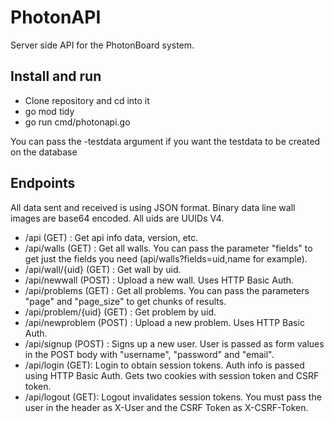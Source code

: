 # PhotonAPI

Server side API for the PhotonBoard system.

## Install and run

 - Clone repository and cd into it
 - go mod tidy
 - go run cmd/photonapi.go

You can pass the -testdata argument if you want the testdata to be created on the database


## Endpoints

All data sent and received is using JSON format. Binary data line wall images are base64 encoded. All uids are UUIDs V4.

- /api (GET) : Get api info data, version, etc.
- /api/walls (GET) : Get all walls. You can pass the parameter "fields" to get just the fields you need (api/walls?fields=uid,name for example).
- /api/wall/{uid} (GET) : Get wall by uid.
- /api/newwall (POST) : Upload a new wall. Uses HTTP Basic Auth.
- /api/problems (GET) : Get all problems. You can pass the parameters "page" and "page_size" to get chunks of results.
- /api/problem/{uid} (GET) : Get problem by uid.
- /api/newproblem (POST) : Upload a new problem. Uses HTTP Basic Auth.
- /api/signup (POST) : Signs up a new user. User is passed as form values in the POST body with "username", "password" and "email".
- /api/login (GET): Login to obtain session tokens. Auth info is passed using HTTP Basic Auth. Gets two cookies with session token and CSRF token.
- /api/logout (GET): Logout invalidates session tokens. You must pass the user in the header as X-User and the CSRF Token as X-CSRF-Token.